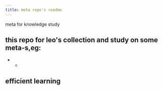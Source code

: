 ```yaml
---
title: meta repo's readme
---
```

meta for knowledge study
## this repo for leo's collection and study on some meta-s,eg:
* *
## efficient learning
##
